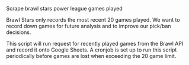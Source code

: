 Scrape brawl stars power league games played 

Brawl Stars only records the most recent 20 games played. We want to record down games for future analysis and to improve our pick/ban decisions. 

This script will run request for recently played games from the Brawl API and record it onto Google Sheets. A cronjob is set up to run this script periodically before games are lost when exceeding the 20 game limit.
